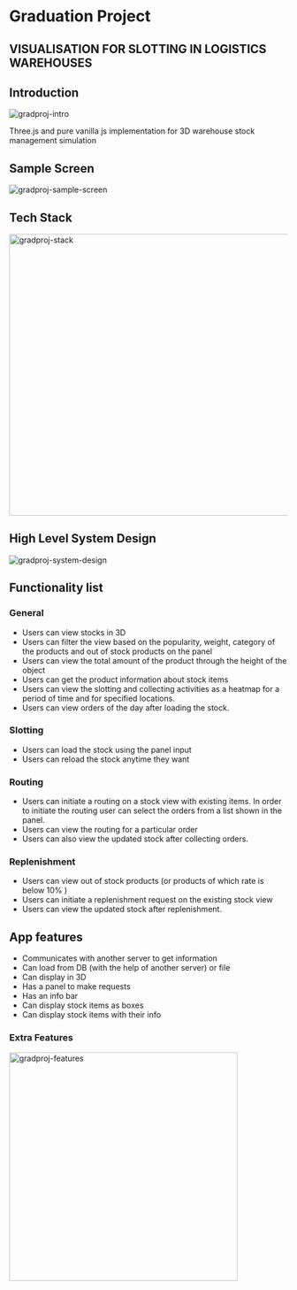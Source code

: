 # Graduation Project 
## VISUALISATION FOR SLOTTING IN LOGISTICS WAREHOUSES


## Introduction

![gradproj-intro](https://user-images.githubusercontent.com/15836972/149927006-438c0893-0551-406d-aa66-fe7c3391b8d4.png)

Three.js and pure vanilla js implementation for 3D warehouse stock management simulation


## Sample Screen

![gradproj-sample-screen](https://user-images.githubusercontent.com/15836972/149926272-97679d9c-f9dc-4378-9ff0-323b7beac0d5.png)

## Tech Stack

<img width="509" alt="gradproj-stack" src="https://user-images.githubusercontent.com/15836972/149917893-0d1263c8-f4d0-4435-8bed-8fff743263aa.png">

## High Level System Design

![gradproj-system-design](https://user-images.githubusercontent.com/15836972/149917757-47a352ed-9380-4e9c-a85d-fa6e5cebc7a7.png)


## Functionality list

### General
- Users can view stocks in 3D
- Users can filter the view based on the popularity, weight, category of the products and out of stock products on the panel
- Users can view the total amount of the product through the height of the object
- Users can get the product information about stock items
- Users can view the slotting and collecting activities as a heatmap for a period of time and for specified locations.
- Users can view orders of the day after loading the stock.

### Slotting
- Users can load the stock using the panel input
- Users can reload the stock anytime they want 

### Routing
- Users can initiate a routing on a stock view with existing items. In order to initiate the routing user can select the orders from a list shown in the panel.
- Users can view the routing for a particular order
- Users can also view the updated stock after collecting orders.

### Replenishment
- Users can view out of stock products (or products of which rate is below 10% ) 
- Users can initiate a replenishment request on the existing stock view
- Users can view the updated stock after replenishment.


## App features
- Communicates with another server to get information
- Can load from DB (with the help of another server) or file
- Can display in 3D
- Has a panel to make requests
- Has an info bar
- Can display stock items as boxes
- Can display stock items with their info

### Extra Features 

<img width="413" alt="gradproj-features" src="https://user-images.githubusercontent.com/15836972/149926486-7b8270b2-b649-4920-bbf9-842dd5420d4a.png">

